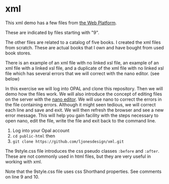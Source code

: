 # xml
 This xml demo has a few files from [the Web Platform](https://docs.webplatform.org/wiki/tutorials/styling_xml_with_css).
 
 These are indicated by files starting with "9".
 
 The other files are related to a catalog of five books. I created the xml files from scratch. These are actual books that I own and have bought from used book stores. 
 
There is an example of an xml file with no linked xsl file, an example of an xml file with a linked xsl file, and a duplicate of the xml file with no linked xsl file which has several errors that we will correct with the nano editor. (see below)

In this exercise we will log into OPAL and clone this repository. Then we will demo how the files work. We will also introduce the concept of editing files on the server with the [nano editor](https://www.nano-editor.org/dist/v2.7/nano.1.html). We will use nano to correct the errors in the file containing errors. Although it might seen tedious, we will correct each line and save and exit. We will then refresh the browser and see a new error message. This will help you gain facility with the steps necessary to open nano, edit the file, write the file and exit back to the command line.

1. Log into your Opal account
2. ```cd public-html``` then 
3. ```git clone https://github.com/ljonesdesign/xml.git```

The 9style.css file introduces the css pseudo classes ```:before``` and ```:after```. These are not commonly used in html files, but they are very useful in working with xml.

Note that the 9style.css file uses css Shorthand properties. See comments on line 9 and 10. 
